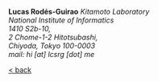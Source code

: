**Lucas Rodés-Guirao**
_Kitamoto Laboratory_ <br/>
_National Institute of Informatics_ <br/>
_1410 S2b-10,_ <br/>
_2 Chome-1-2 Hitotsubashi,_ <br/>
_Chiyoda, Tokyo 100-0003_ <br/>
_mail: hi [at] lcsrg [dot] me_ <br/>

[< back](index.md)
